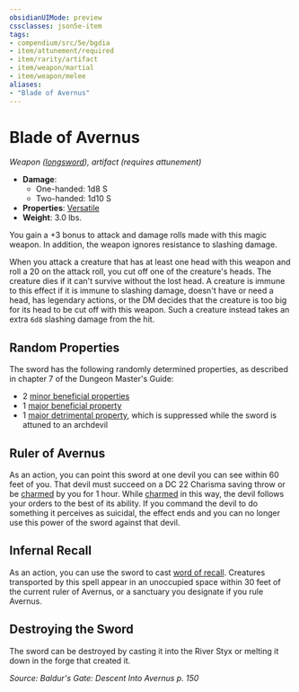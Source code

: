 ```yaml
---
obsidianUIMode: preview
cssclasses: json5e-item
tags:
- compendium/src/5e/bgdia
- item/attunement/required
- item/rarity/artifact
- item/weapon/martial
- item/weapon/melee
aliases: 
- "Blade of Avernus"
---
```

# Blade of Avernus
*Weapon ([longsword](Mechanics/items/longsword.md)), artifact (requires attunement)*  

- **Damage**:
  - One-handed: 1d8 S
  - Two-handed: 1d10 S
- **Properties**: [Versatile](Mechanics/Rules/item-properties.md#Versatile)
- **Weight**: 3.0 lbs.

You gain a +3 bonus to attack and damage rolls made with this magic weapon. In addition, the weapon ignores resistance to slashing damage.

When you attack a creature that has at least one head with this weapon and roll a 20 on the attack roll, you cut off one of the creature's heads. The creature dies if it can't survive without the lost head. A creature is immune to this effect if it is immune to slashing damage, doesn't have or need a head, has legendary actions, or the DM decides that the creature is too big for its head to be cut off with this weapon. Such a creature instead takes an extra `6d8` slashing damage from the hit.

## Random Properties

The sword has the following randomly determined properties, as described in chapter 7 of the Dungeon Master's Guide:

- 2 [minor beneficial properties](Mechanics/tables/artifact-properties-minor-beneficial-properties.md)  
- 1 [major beneficial property](Mechanics/tables/artifact-properties-major-beneficial-properties.md)  
- 1 [major detrimental property](Mechanics/tables/artifact-properties-major-detrimental-properties.md), which is suppressed while the sword is attuned to an archdevil  

## Ruler of Avernus

As an action, you can point this sword at one devil you can see within 60 feet of you. That devil must succeed on a DC 22 Charisma saving throw or be [charmed](Mechanics/Rules/conditions.md#Charmed) by you for 1 hour. While [charmed](Mechanics/Rules/conditions.md#Charmed) in this way, the devil follows your orders to the best of its ability. If you command the devil to do something it perceives as suicidal, the effect ends and you can no longer use this power of the sword against that devil.

## Infernal Recall

As an action, you can use the sword to cast [word of recall](Mechanics/spells/word-of-recall.md). Creatures transported by this spell appear in an unoccupied space within 30 feet of the current ruler of Avernus, or a sanctuary you designate if you rule Avernus.

## Destroying the Sword

The sword can be destroyed by casting it into the River Styx or melting it down in the forge that created it.

*Source: Baldur's Gate: Descent Into Avernus p. 150*